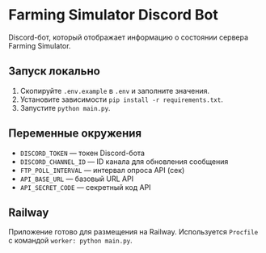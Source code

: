 # Farming Simulator Discord Bot

Discord-бот, который отображает информацию о состоянии сервера Farming Simulator.

## Запуск локально

1. Скопируйте `.env.example` в `.env` и заполните значения.
2. Установите зависимости `pip install -r requirements.txt`.
3. Запустите `python main.py`.

## Переменные окружения

- `DISCORD_TOKEN` — токен Discord-бота
- `DISCORD_CHANNEL_ID` — ID канала для обновления сообщения
- `FTP_POLL_INTERVAL` — интервал опроса API (сек)
- `API_BASE_URL` — базовый URL API
- `API_SECRET_CODE` — секретный код API

## Railway

Приложение готово для размещения на Railway. Используется `Procfile` с командой `worker: python main.py`.
